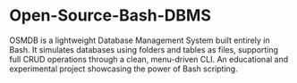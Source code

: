 # Open-Source-Bash-DBMS
OSMDB is a lightweight Database Management System built entirely in Bash. It simulates databases using folders and tables as files, supporting full CRUD operations through a clean, menu-driven CLI. An educational and experimental project showcasing the power of Bash scripting.
